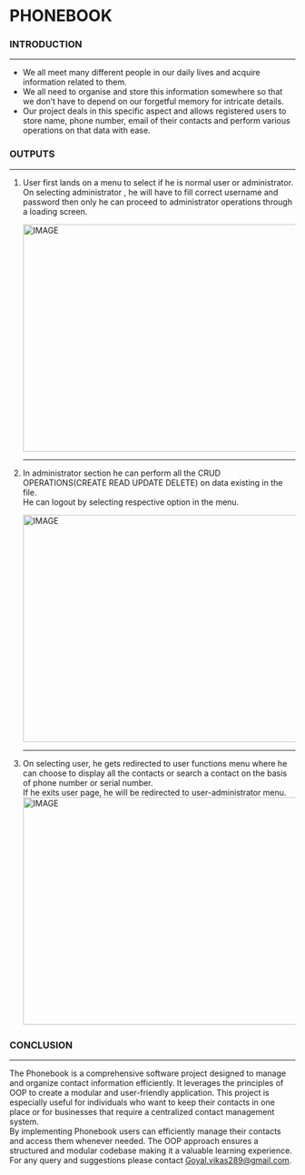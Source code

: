 # PHONEBOOK
<H3>INTRODUCTION</H3>
<HR>
<UL>
  <LI>We all meet many different people in our daily lives and acquire information related to them. </LI>
<LI>We all need to organise and store this information somewhere so that we don’t have to depend on our forgetful memory for intricate details. </LI>
<LI>Our project deals in this specific aspect and allows registered users to store name, phone number, email of their contacts and perform various operations on that data with ease. </LI>
</UL>

<H3>OUTPUTS</H3>
<HR>
<OL>
  <LI>
    User first lands on a menu to select if he is normal user or administrator.<BR>
    On selecting administrator , he will have to fill correct username and password then only he can proceed to administrator operations through a loading screen.
    <BR>
    
  <img src="https://github.com/vikasgoyal-dtu/PHONEBOOK/assets/77005808/4cb32341-cb54-4b90-99a4-0d8dc24b9cc1" alt="IMAGE" width="600" height="400"><HR>
  </LI>
  <LI>
In administrator section he can perform all the CRUD OPERATIONS(CREATE READ UPDATE DELETE) on data existing in the file.<BR>
He can logout by selecting respective option in the menu.
<br>
    
<img src="https://github.com/vikasgoyal-dtu/PHONEBOOK/assets/77005808/9c1d49a0-d970-48ab-8b26-b8545dc53e27" alt="IMAGE" width="600" height="400"><hr>
  </LI>
  <LI>
On selecting user, he gets redirected to user functions menu where he can choose to display all the contacts or search a contact on the basis of phone number or serial number.<BR>
If he exits user page, he will be redirected to user-administrator menu.
    <BR>
    
<img src="https://github.com/vikasgoyal-dtu/PHONEBOOK/assets/77005808/b12c23fb-0227-478e-88e4-474168bf60ab" alt="IMAGE" width="600" height="400">
  </LI>
</OL>
<H3>CONCLUSION</H3>
<HR>

The Phonebook is a comprehensive software project designed to manage and organize contact information efficiently. It leverages the principles of OOP to create a modular and user-friendly application. This project is especially useful for individuals who want to keep their contacts in one place or for businesses that require a centralized contact management system.<BR>
By implementing Phonebook users can efficiently manage their contacts and access them whenever needed. The OOP approach ensures a structured and modular codebase making it a valuable learning experience.<BR>
For any query and suggestions please contact Goyal.vikas289@gmail.com.
